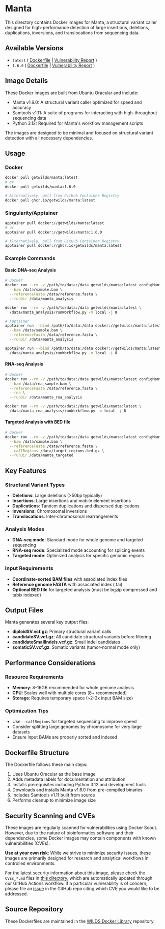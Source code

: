 # Manta

This directory contains Docker images for Manta, a structural variant caller designed for high-performance detection of large insertions, deletions, duplications, inversions, and translocations from sequencing data.

## Available Versions

- `latest` ( [Dockerfile](https://github.com/getwilds/wilds-docker-library/blob/main/manta/Dockerfile_latest) | [Vulnerability Report](https://github.com/getwilds/wilds-docker-library/blob/main/manta/CVEs_latest.md) )
- `1.6.0` ( [Dockerfile](https://github.com/getwilds/wilds-docker-library/blob/main/manta/Dockerfile_1.6.0) | [Vulnerability Report](https://github.com/getwilds/wilds-docker-library/blob/main/manta/CVEs_1.6.0.md) )

## Image Details

These Docker images are built from Ubuntu Oracular and include:

- Manta v1.6.0: A structural variant caller optimized for speed and accuracy
- Samtools v1.11: A suite of programs for interacting with high-throughput sequencing data
- Python 3.12: Required for Manta's workflow management scripts

The images are designed to be minimal and focused on structural variant detection with all necessary dependencies.

## Usage

### Docker

```bash
docker pull getwilds/manta:latest
# or
docker pull getwilds/manta:1.6.0

# Alternatively, pull from GitHub Container Registry
docker pull ghcr.io/getwilds/manta:latest
```

### Singularity/Apptainer

```bash
apptainer pull docker://getwilds/manta:latest
# or
apptainer pull docker://getwilds/manta:1.6.0

# Alternatively, pull from GitHub Container Registry
apptainer pull docker://ghcr.io/getwilds/manta:latest
```

### Example Commands

#### Basic DNA-seq Analysis

```bash
# Docker
docker run --rm -v /path/to/data:/data getwilds/manta:latest configManta.py \
  --bam /data/sample.bam \
  --referenceFasta /data/reference.fasta \
  --runDir /data/manta_analysis

docker run --rm -v /path/to/data:/data getwilds/manta:latest \
  /data/manta_analysis/runWorkflow.py -m local -j 8

# Apptainer
apptainer run --bind /path/to/data:/data docker://getwilds/manta:latest configManta.py \
  --bam /data/sample.bam \
  --referenceFasta /data/reference.fasta \
  --runDir /data/manta_analysis

apptainer run --bind /path/to/data:/data docker://getwilds/manta:latest \
  /data/manta_analysis/runWorkflow.py -m local -j 8
```

#### RNA-seq Analysis

```bash
# Docker
docker run --rm -v /path/to/data:/data getwilds/manta:latest configManta.py \
  --bam /data/rna_sample.bam \
  --referenceFasta /data/reference.fasta \
  --rna \
  --runDir /data/manta_rna_analysis

docker run --rm -v /path/to/data:/data getwilds/manta:latest \
  /data/manta_rna_analysis/runWorkflow.py -m local -j 8
```

#### Targeted Analysis with BED file

```bash
# Docker
docker run --rm -v /path/to/data:/data getwilds/manta:latest configManta.py \
  --bam /data/sample.bam \
  --referenceFasta /data/reference.fasta \
  --callRegions /data/target_regions.bed.gz \
  --runDir /data/manta_targeted
```

## Key Features

### **Structural Variant Types**
- **Deletions**: Large deletions (>50bp typically)
- **Insertions**: Large insertions and mobile element insertions
- **Duplications**: Tandem duplications and dispersed duplications
- **Inversions**: Chromosomal inversions
- **Translocations**: Inter-chromosomal rearrangements

### **Analysis Modes**
- **DNA-seq mode**: Standard mode for whole genome and targeted sequencing
- **RNA-seq mode**: Specialized mode accounting for splicing events
- **Targeted mode**: Optimized analysis for specific genomic regions

### **Input Requirements**
- **Coordinate-sorted BAM files** with associated index files
- **Reference genome FASTA** with associated index (.fai)
- **Optional BED file** for targeted analysis (must be bgzip compressed and tabix indexed)

## Output Files

Manta generates several key output files:

- **diploidSV.vcf.gz**: Primary structural variant calls
- **candidateSV.vcf.gz**: All candidate structural variants before filtering
- **candidateSmallIndels.vcf.gz**: Small indel candidates
- **somaticSV.vcf.gz**: Somatic variants (tumor-normal mode only)

## Performance Considerations

### **Resource Requirements**
- **Memory**: 8-16GB recommended for whole genome analysis
- **CPU**: Scales well with multiple cores (8+ recommended)
- **Storage**: Requires temporary space (~2-3x input BAM size)

### **Optimization Tips**
- Use `--callRegions` for targeted sequencing to improve speed
- Consider splitting large genomes by chromosome for very large datasets
- Ensure input BAMs are properly sorted and indexed

## Dockerfile Structure

The Dockerfile follows these main steps:

1. Uses Ubuntu Oracular as the base image
2. Adds metadata labels for documentation and attribution
3. Installs prerequisites including Python 3.12 and development tools
4. Downloads and installs Manta v1.6.0 from pre-compiled binaries
5. Includes Samtools v1.11 built from source
6. Performs cleanup to minimize image size

## Security Scanning and CVEs

These images are regularly scanned for vulnerabilities using Docker Scout. However, due to the nature of bioinformatics software and their dependencies, some Docker images may contain components with known vulnerabilities (CVEs).

**Use at your own risk**: While we strive to minimize security issues, these images are primarily designed for research and analytical workflows in controlled environments.

For the latest security information about this image, please check the `CVEs_*.md` files in [this directory](https://github.com/getwilds/wilds-docker-library/tree/main/manta), which are automatically updated through our GitHub Actions workflow. If a particular vulnerability is of concern, please file an [issue](https://github.com/getwilds/wilds-docker-library/issues) in the GitHub repo citing which CVE you would like to be addressed.

## Source Repository

These Dockerfiles are maintained in the [WILDS Docker Library](https://github.com/getwilds/wilds-docker-library) repository.
